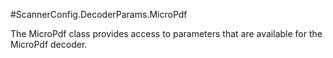 #ScannerConfig.DecoderParams.MicroPdf

The MicroPdf class provides access to parameters that are available
 for the MicroPdf decoder.



